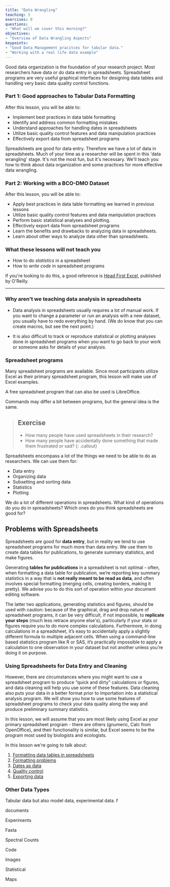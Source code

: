 ```yaml
---
title: "Data Wrangling"
teaching: 5
exercises: 0
questions:
- "What will we cover this morning?"
objectives:
- "Overview of Data Wrangling Aspects"
keypoints:
- "Good Data Management pracitces for tabular data."
- "Working with a real life data example"
---
```


Good data organization is the foundation of your research
project. Most researchers have data or do data entry in
spreadsheets. Spreadsheet programs are very useful graphical
interfaces for designing data tables and handling very basic data quality control functions.

### Part 1: Good approaches to Tabular Data Formatting

After this lesson, you will be able to:
- Implement best practices in data table formatting  
- Identify and address common formatting mistakes
- Understand approaches for handling dates in spreadsheets
- Utilize basic quality control features and data manipulation practices
- Effectively export data from spreadsheet programs

Spreadsheets are good for data entry. Therefore we have a lot of data
in spreadsheets. 
Much of your time as a researcher will be spent in this 'data wrangling' stage.
It's not the most fun, but it's necessary. We'll teach you how to think
about data organization and some practices for more effective data wrangling.



### Part 2: Working with a BCO-DMO Dataset 

After this lesson, you will be able to:

- Apply best practices in data table formatting we learned in previous lessons
- Utilize basic quality control features and data manipulation practices
- Perform basic statistical analyses and plotting.
- Effectively export data from spreadsheet programs
- Learn the benefits and drawbacks to analyzing data in spreadsheets.
- Learn about other ways to analyze data other than spreadsheets.

### What these lessons will not teach you

- How to do *statistics* in a spreadsheet
- How to *write code* in spreadsheet programs

If you're looking to do this, a good reference is
[Head First Excel](https://www.amazon.com/Head-First-Excel-learners-spreadsheets/dp/0596807694/), published by O'Reilly.

---

### Why aren't we teaching data analysis in spreadsheets

- Data analysis in spreadsheets usually requires a lot of manual work. If you want to change a parameter or run an analysis with a new dataset, you usually have to redo everything by hand. (We do know that you can create macros, but see the next point.)
  
- It is also difficult to track or reproduce statistical or plotting analyses done in spreadsheet programs when you want to go back to your work or someone asks for details of your analysis.

### Spreadsheet programs

Many spreadsheet programs are available. Since most participants utilize Excel as their primary spreadsheet program, this lesson will make use of Excel examples.

A free spreadsheet program that can also be used is LibreOffice.

Commands may differ a bit between programs, but the general idea is the same.

> ## Exercise
> - How many people have used spreadsheets in their research?
> - How many people have accidentally done something that made them
> frustrated or sad?
{: .callout}

Spreadsheets encompass a lot of the things we need to be able to do as researchers. We can use them for:

- Data entry
- Organizing data
- Subsetting and sorting data
- Statistics
- Plotting

We do a lot of different operations in spreadsheets. What kind of operations do you do in spreadsheets? Which ones do you think spreadsheets are good for?


## Problems with Spreadsheets

Spreadsheets are good for **data entry**, but in reality we tend to use spreadsheet programs for much more than data entry. We use them to create data tables for publications, to generate summary statistics, and make figures.

Generating **tables for publications** in a spreadsheet is not optimal - often, when formatting a data table for publication, we’re
reporting key summary statistics in a way that is **not really meant to be read as data**, and often involves special formatting
(merging cells, creating borders, making it pretty). We advise you to do this sort of operation within your document editing software.

The latter two applications, generating statistics and figures, should be used with caution: because of the graphical, drag and drop nature of spreadsheet programs, it can be very difficult, if not impossible, to **replicate your steps** (much less retrace anyone else's), particularly if your stats or figures require you to do more complex calculations. Furthermore, in doing calculations in a spreadsheet, it’s easy to accidentally apply a slightly different formula to multiple adjacent cells. When using a 
command-line based statistics program like R or SAS, it’s practically impossible to apply a calculation to one observation in your 
dataset but not another unless you’re doing it on purpose. 

### Using Spreadsheets for Data Entry and Cleaning

However, there are circumstances where you might want to use a spreadsheet program to produce “quick and dirty” calculations or figures, and data cleaning will help you use some of these features. Data cleaning also puts your data in a better format prior to importation into a statistical analysis program. We will show you how to use some features of spreadsheet programs to check your data quality along the way and produce preliminary summary statistics.

In this lesson, we will assume that you are most likely using Excel as your primary spreadsheet program - there are others (gnumeric, Calc from OpenOffice), and their functionality is similar, but Excel seems to be the program most used by biologists and ecologists.

In this lesson we're going to talk about:

1. [Formatting data tables in spreadsheets](../01-format-data/)
2. [Formatting problems](../02-common-mistakes/)
3. [Dates as data](../03-dates-as-data/)
4. [Quality control](../04-quality-control/)
5. [Exporting data](../05-exporting-data/)

### Other Data Types

Tabular data but also model data, experimental data. f

documents

Experiments

Fasta

Spectral Counts

Code

Images

Statistical

Maps





